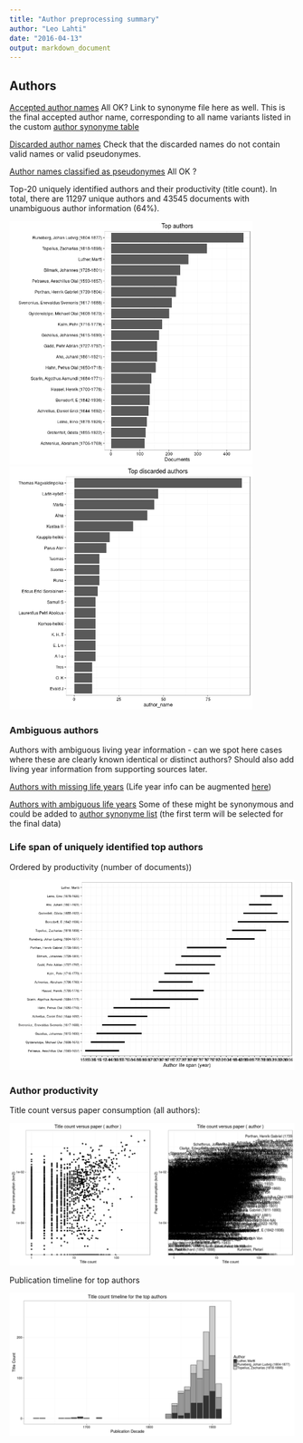 ```yaml
---
title: "Author preprocessing summary"
author: "Leo Lahti"
date: "2016-04-13"
output: markdown_document
---
```


## Authors

[Accepted author names](output.tables/author_accepted.csv) All OK? Link to synonyme file here as well. This is the final accepted author name, corresponding to all name variants listed in the custom [author synonyme table](https://github.com/rOpenGov/bibliographica/blob/master/inst/extdata/ambiguous-authors.csv)

[Discarded author names](output.tables/author_discarded.csv) Check that the discarded names do not contain valid names or valid pseudonymes.

[Author names classified as pseudonymes](output.tables/author_pseudonymes.csv) All OK ?


Top-20 uniquely identified authors and their productivity (title count). In total, there are 11297 unique authors and 43545 documents with unambiguous author information (64%).

<img src="figure/summaryauthors-1.png" title="plot of chunk summaryauthors" alt="plot of chunk summaryauthors" width="430px" /><img src="figure/summaryauthors-2.png" title="plot of chunk summaryauthors" alt="plot of chunk summaryauthors" width="430px" />

### Ambiguous authors

Authors with ambiguous living year information - can we spot here
cases where these are clearly known identical or distinct authors?
Should also add living year information from supporting sources later.

[Authors with missing life years](output.tables/authors_missing_lifeyears.csv) (Life year info can be augmented [here](https://github.com/rOpenGov/bibliographica/blob/master/inst/extdata/author_info.csv))

[Authors with ambiguous life years](output.tables/author_life_ambiguous.csv) Some of these might be synonymous and could be added to [author synonyme list](https://github.com/rOpenGov/bibliographica/blob/master/inst/extdata/ambiguous-authors.csv) (the first term will be selected for the final data)


### Life span of uniquely identified top authors

Ordered by productivity (number of documents))

![plot of chunk summaryauthorslife](figure/summaryauthorslife-1.png)


### Author productivity

Title count versus paper consumption (all authors):

![plot of chunk authortitlespapers](figure/authortitlespapers-1.png)

Publication timeline for top authors

![plot of chunk summaryTop10authorstimeline](figure/summaryTop10authorstimeline-1.png)




